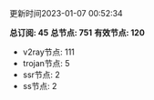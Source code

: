 更新时间2023-01-07 00:52:34

**总订阅: 45**
**总节点: 751**
**有效节点: 120**
- v2ray节点: 111
- trojan节点: 5
- ssr节点: 2
- ss节点: 2
